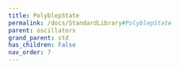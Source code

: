 ```yaml
---
title: PolyblepState
permalink: /docs/StandardLibrary#PolyblepState
parent: oscillators
grand_parent: std
has_children: False
nav_order: 7
---
```

